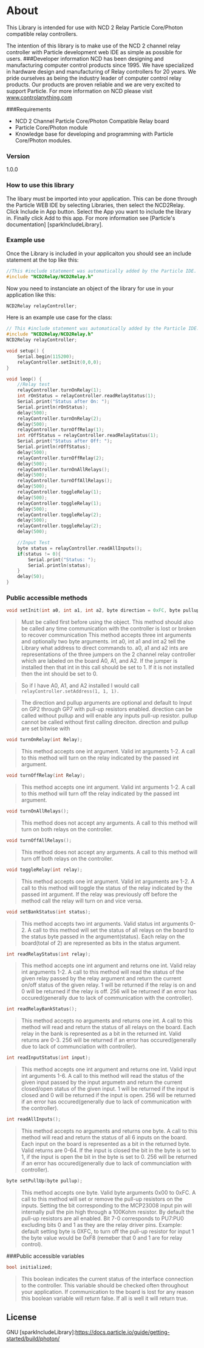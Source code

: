 # About

This Library is intended for use with NCD 2 Relay Particle Core/Photon compatible relay controllers.

The intention of this library is to make use of the NCD 2 channel relay controller with Particle development web IDE as simple as possible for users.
###Developer information
NCD has been designing and manufacturing computer control products since 1995.  We have specialized in hardware design and manufacturing of Relay controllers for 20 years.  We pride ourselves as being the industry leader of computer control relay products.  Our products are proven reliable and we are very excited to support Particle.  For more information on NCD please visit www.controlanything.com

###Requirements
- NCD 2 Channel Particle Core/Photon Compatible Relay board
- Particle Core/Photon module
- Knowledge base for developing and programming with Particle Core/Photon modules.

### Version
1.0.0

### How to use this library

The libary must be imported into your application.  This can be done through the Particle WEB IDE by selecting Libraries, then select the NCD2Relay.  Click Include in App button.  Select the App you want to include the library in.  Finally click Add to this app.  For more information see [Particle's documentation] [sparkIncludeLibrary].

### Example use

Once the Library is included in your applicaiton you should see an include statement at the top like this:
```cpp
//This #include statement was automatically added by the Particle IDE.
#include "NCD2Relay/NCD2Relay.h"
```

Now you need to instanciate an object of the library for use in your application like this:
```cpp
NCD2Relay relayController;
```

Here is an example use case for the class:
```cpp
// This #include statement was automatically added by the Particle IDE.
#include "NCD2Relay/NCD2Relay.h"
NCD2Relay relayController;

void setup() {
    Serial.begin(115200);
    relayController.setInit(0,0,0);
}

void loop() {
    //Relay test
    relayController.turnOnRelay(1);
    int rOnStatus = relayController.readRelayStatus(1);
    Serial.print("Status after On: ");
    Serial.println(rOnStatus);
    delay(500);
    relayController.turnOnRelay(2);
    delay(500);
    relayController.turnOffRelay(1);
    int rOffStatus = relayController.readRelayStatus(1);
    Serial.print("Status after Off: ");
    Serial.println(rOffStatus);
    delay(500);
    relayController.turnOffRelay(2);
    delay(500);
    relayController.turnOnAllRelays();
    delay(500);
    relayController.turnOffAllRelays();
    delay(500);
    relayController.toggleRelay(1);
    delay(500);
    relayController.toggleRelay(1);
    delay(500);
    relayController.toggleRelay(2);
    delay(500);
    relayController.toggleRelay(2);
    delay(500);

    //Input Test
    byte status = relayController.readAllInputs();
    if(status != 0){
        Serial.print("Status: ");
        Serial.println(status);
    }
    delay(50);
}
```

### Public accessible methods
```cpp
void setInit(int a0, int a1, int a2, byte direction = 0xFC, byte pullup = 0xFC);
```
>Must be called first before using the object.  This method should also be called any time communication with
>the controller is lost or broken to recover communication  This method accepts three int arguments and optionally
>two byte arguments.  int a0, int a1 and int a2 tell the Library what address to direct commands to.  a0, a1 and a2 
>ints are representations of the three jumpers on the 2 channel relay controller which are labeled on the board A0, 
>A1, and A2.  If the jumper is installed then that int in this call should be set to 1.  If it is not installed then
>the int should be set to 0.

>So if I have A0, A1, and A2 installed I would call ```relayController.setAddress(1, 1, 1).```

>The direction and pullup arguments are optional and default to Input on GP2 through GP7 with pull-up resistors
>enabled. direction can be called without pullup and will enable any inputs pull-up resistor. pullup cannot be called
>without first calling direciton.
>direction and pullup are set bitwise with 


```cpp
void turnOnRelay(int Relay);
```
>This method accepts one int argument.  Valid int arguments 1-2.  A call to this method will turn on the
>relay indicated by the passed int argument.


```cpp
void turnOffRelay(int Relay);
```
>This method accepts one int argument.  Valid int arguments 1-2.  A call to this method will turn off the relay
>indicated by the passed int argument.


```cpp
void turnOnAllRelays();
```
>This method does not accept any arguments.  A call to this method will turn on both relays on the
>controller.


```cpp
void turnOffAllRelays();
```
>This method does not accept any arguments.  A call to this method will turn off both relays on the
>controller.


```cpp
void toggleRelay(int relay);
```
>This method accepts one int argument.  Valid int arguments are 1-2.  A call to this method will toggle the
>status of the relay indicated by the passed int argument.  If the relay was previously off before the method
>call the relay will turn on and vice versa.


```cpp
void setBankStatus(int status);
```
>This method accepts two int arguments.  Valid status int arguments 0-2.  A call
>to this method will set the status of all relays on the board to the status byte passed in
the argument(status).  Each relay on the board(total of 2) are represented as bits in the status
>argument.


```cpp
int readRelayStatus(int relay);
```
>This method accepts one int argument and returns one int.  Valid relay int arguments 1-2.  A call to this
>method will read the status of the given relay passed by the relay argument and return the current on/off
>status of the given relay.  1 will be returned if the relay is on and 0 will be returned if the relay is off.
>256 will be returned if an error has occured(generally due to lack of communication with the controller).


```cpp
int readRelayBankStatus();
```
>This method accepts no arguments and returns one int.  A call to this
>method will read and return the status of all relays on the board.
>Each relay in the bank is represented as a bit in the returned int.  Valid returns are 0-3.  256 will be
>returned if an error has occured(generally due to lack of communciation with controller).


```cpp
int readInputStatus(int input);
```
>This method accepts one int argument and returns one int.  Valid input int arguments 1-6.  A call to this
>method will read the status of the given input passed by the input argumetn and return the current closed/open
>status of the given input.  1 will be returned if the input is closed and 0 will be returned if the input is open.
>256 will be returned if an error has occured(generally due to lack of communication with the controller).


```cpp
int readAllInputs();
```
>This method accepts no arguments and returns one byte.  A call to this
>method will read and return the status of all 6 inputs on the board.
>Each input on the board is represented as a bit in the returned byte.  Valid returns are 0-64.  If the input is closed
>the bit in the byte is set to 1, if the input is open the bit in the byte is set to 0.  256 will be
>returned if an error has occured(generally due to lack of communciation with controller).

```cpp
byte setPullUp(byte pullup);
```
>This method accepts one byte. Valid byte arguments 0x00 to 0xFC. A call to this method will set or remove the pull-up
>resistors on the inputs. Setting the bit corresponding to the MCP23008 input pin will internally pull the pin high
>through a 100Kohm resistor. By default the pull-up resistors are all enabled. Bit 7-0 corresponds to PU7:PU0
>excluding bits 0 and 1 as they are the relay driver pins.
>Example: default setting byte is 0XFC, to turn off the pull-up resistor for input 1 the byte value would be
>0xF8 (remeber that 0 and 1 are for relay control).

###Public accessible variables
```cpp
bool initialized;
```
>This boolean indicates the current status of the interface connection to the controller.  This variable should
>be checked often throughout your application.  If communication to the board is lost for any reason this
>boolean variable will return false.  If all is well it will return true.


License
----

GNU
[sparkIncludeLibrary]:https://docs.particle.io/guide/getting-started/build/photon/
